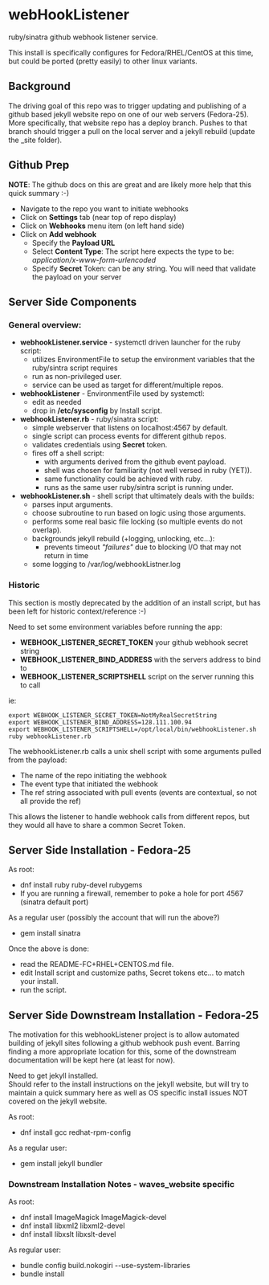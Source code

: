# webHookListener
ruby/sinatra github webhook listener service.

This install is specifically configures for Fedora/RHEL/CentOS at this time, but
could be ported (pretty easily) to other linux variants.

## Background
The driving goal of this repo was to trigger updating and publishing of a github
based jekyll website repo on one of our web servers (Fedora-25).  More specifically,
that website repo has a deploy branch.  Pushes to that branch should trigger a pull
on the local server and a jekyll rebuild (update the _site folder).

## Github Prep
**NOTE**: The github docs on this are great and are likely more help that this quick summary :-)
+ Navigate to the repo you want to initiate webhooks
+ Click on **Settings** tab (near top of repo display)
+ Click on **Webhooks** menu item (on left hand side)
+ Click on **Add webhook**
  + Specify the **Payload URL**
  + Select **Content Type**: The script here expects the type to be: _application/x-www-form-urlencoded_
  + Specify **Secret** Token: can be any string.  You will need that validate the payload on your server

## Server Side Components
### General overview:
+ **webhookListener.service** - systemctl driven launcher for the ruby script:
  + utilizes EnvironmentFile to setup the environment variables that the ruby/sintra script requires
  + run as non-privileged user.
  + service can be used as target for different/multiple repos.
+ **webhookListener** - EnvironmentFile used by systemctl:
  + edit as needed
  + drop in **/etc/sysconfig** by Install script.
+ **webhookListener.rb** - ruby/sinatra script:
  + simple webserver that listens on localhost:4567 by default.
  + single script can process events for different github repos.
  + validates credentials using **Secret** token.
  + fires off a shell script:
    + with arguments derived from the github event payload.
    + shell was chosen for familiarity (not well versed in ruby (YET)).  
    + same functionality could be achieved with ruby.
    + runs as the same user ruby/sintra script is running under.
+ **webhookListener.sh** - shell script that ultimately deals with the builds:
  + parses input arguments.
  + choose subroutine to run based on logic using those arguments.
  + performs some real basic file locking (so multiple events do not overlap).
  + backgrounds jekyll rebuild (+logging, unlocking, etc...):
    + prevents timeout *"failures"* due to blocking I/O that may not return in time
  + some logging to /var/log/webhookListner.log

### Historic
This section is mostly deprecated by the addition of an install script, but has
been left for historic context/reference :-)

Need to set some environment variables before running the app:

+ **WEBHOOK_LISTENER_SECRET_TOKEN** your github webhook secret string
+ **WEBHOOK_LISTENER_BIND_ADDRESS** with the servers address to bind to
+ **WEBHOOK_LISTENER_SCRIPTSHELL** script on the server running this to call

ie:
```
export WEBHOOK_LISTENER_SECRET_TOKEN=NotMyRealSecretString
export WEBHOOK_LISTENER_BIND_ADDRESS=128.111.100.94
export WEBHOOK_LISTENER_SCRIPTSHELL=/opt/local/bin/webhookListener.sh
ruby webhookListener.rb
```

The webhookListener.rb calls a unix shell script with some arguments pulled from the payload:
+ The name of the repo initiating the webhook
+ The event type that initiated the webhook
+ The ref string associated with pull events (events are contextual, so not all provide the ref)

This allows the listener to handle webhook calls from different repos, but they would all have to share a common Secret Token.

## Server Side Installation - Fedora-25
As root:
+ dnf install ruby ruby-devel rubygems
+ If you are running a firewall, remember to poke a hole for port 4567 (sinatra default port)

As a regular user (possibly the account that will run the above?)
+ gem install sinatra

Once the above is done:
+ read the README-FC+RHEL+CENTOS.md file.
+ edit Install script and customize paths, Secret tokens etc... to match your install.
+ run the script.

## Server Side Downstream Installation - Fedora-25
The motivation for this webhookListener project is to allow automated building of jekyll sites following a github webhook push event.
Barring finding a more appropriate location for this, some of the downstream documentation will be kept here (at least for now).

Need to get jekyll installed.  
Should refer to the install instructions on the jekyll website, but will try to maintain a quick
summary here as well as OS specific install issues NOT covered on the jekyll website.

As root:
+ dnf install gcc redhat-rpm-config

As a regular user:
+ gem install jekyll bundler


### Downstream Installation Notes - waves_website specific
As root:
+ dnf install ImageMagick ImageMagick-devel
+ dnf install libxml2 libxml2-devel
+ dnf install libxslt libxslt-devel

As regular user:
+ bundle config build.nokogiri --use-system-libraries
+ bundle install
